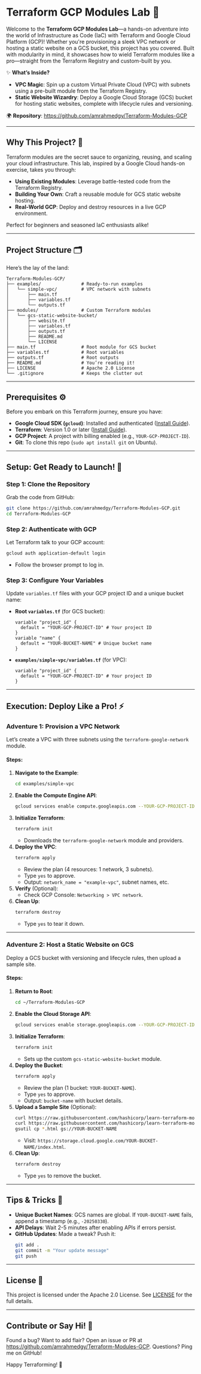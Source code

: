 # Terraform GCP Modules Lab 🚀

Welcome to the **Terraform GCP Modules Lab**—a hands-on adventure into the world of Infrastructure as Code (IaC) with Terraform and Google Cloud Platform (GCP)! Whether you're provisioning a sleek VPC network or hosting a static website on a GCS bucket, this project has you covered. Built with modularity in mind, it showcases how to wield Terraform modules like a pro—straight from the Terraform Registry and custom-built by you.

✨ **What’s Inside?**
- **VPC Magic**: Spin up a custom Virtual Private Cloud (VPC) with subnets using a pre-built module from the Terraform Registry.
- **Static Website Wizardry**: Deploy a Google Cloud Storage (GCS) bucket for hosting static websites, complete with lifecycle rules and versioning.

🌍 **Repository**: https://github.com/amrahmedgy/Terraform-Modules-GCP

---

## Why This Project? 🎯
Terraform modules are the secret sauce to organizing, reusing, and scaling your cloud infrastructure. This lab, inspired by a Google Cloud hands-on exercise, takes you through:
- **Using Existing Modules**: Leverage battle-tested code from the Terraform Registry.
- **Building Your Own**: Craft a reusable module for GCS static website hosting.
- **Real-World GCP**: Deploy and destroy resources in a live GCP environment.

Perfect for beginners and seasoned IaC enthusiasts alike!

---

## Project Structure 🗂️
Here’s the lay of the land:
```
Terraform-Modules-GCP/
├── examples/               # Ready-to-run examples
│   └── simple-vpc/         # VPC network with subnets
│       ├── main.tf
│       ├── variables.tf
│       └── outputs.tf
├── modules/                # Custom Terraform modules
│   └── gcs-static-website-bucket/
│       ├── website.tf
│       ├── variables.tf
│       ├── outputs.tf
│       ├── README.md
│       └── LICENSE
├── main.tf                 # Root module for GCS bucket
├── variables.tf            # Root variables
├── outputs.tf              # Root outputs
├── README.md               # You’re reading it!
├── LICENSE                 # Apache 2.0 License
└── .gitignore              # Keeps the clutter out
```

---

## Prerequisites ⚙️
Before you embark on this Terraform journey, ensure you have:
- **Google Cloud SDK (`gcloud`)**: Installed and authenticated ([Install Guide](https://cloud.google.com/sdk/docs/install)).
- **Terraform**: Version 1.0 or later ([Install Guide](https://developer.hashicorp.com/terraform/tutorials/aws-get-started/install-cli)).
- **GCP Project**: A project with billing enabled (e.g., `YOUR-GCP-PROJECT-ID`).
- **Git**: To clone this repo (`sudo apt install git` on Ubuntu).

---

## Setup: Get Ready to Launch! 🌌

### Step 1: Clone the Repository
Grab the code from GitHub:
```bash
git clone https://github.com/amrahmedgy/Terraform-Modules-GCP.git
cd Terraform-Modules-GCP
```

### Step 2: Authenticate with GCP
Let Terraform talk to your GCP account:
```bash
gcloud auth application-default login
```
- Follow the browser prompt to log in.

### Step 3: Configure Your Variables
Update `variables.tf` files with your GCP project ID and a unique bucket name:
- **Root `variables.tf`** (for GCS bucket):
  ```hcl
  variable "project_id" {
    default = "YOUR-GCP-PROJECT-ID" # Your project ID
  }
  variable "name" {
    default = "YOUR-BUCKET-NAME" # Unique bucket name
  }
  ```
- **`examples/simple-vpc/variables.tf`** (for VPC):
  ```hcl
  variable "project_id" {
    default = "YOUR-GCP-PROJECT-ID" # Your project ID
  }
  ```

---

## Execution: Deploy Like a Pro! ⚡

### Adventure 1: Provision a VPC Network
Let’s create a VPC with three subnets using the `terraform-google-network` module.

#### Steps:
1. **Navigate to the Example**:
   ```bash
   cd examples/simple-vpc
   ```
2. **Enable the Compute Engine API**:
   ```bash
   gcloud services enable compute.googleapis.com --YOUR-GCP-PROJECT-ID
   ```
3. **Initialize Terraform**:
   ```bash
   terraform init
   ```
   - Downloads the `terraform-google-network` module and providers.
4. **Deploy the VPC**:
   ```bash
   terraform apply
   ```
   - Review the plan (4 resources: 1 network, 3 subnets).
   - Type `yes` to approve.
   - Output: `network_name = "example-vpc"`, subnet names, etc.
5. **Verify** (Optional):
   - Check GCP Console: `Networking > VPC network`.
6. **Clean Up**:
   ```bash
   terraform destroy
   ```
   - Type `yes` to tear it down.

---

### Adventure 2: Host a Static Website on GCS
Deploy a GCS bucket with versioning and lifecycle rules, then upload a sample site.

#### Steps:
1. **Return to Root**:
   ```bash
   cd ~/Terraform-Modules-GCP
   ```
2. **Enable the Cloud Storage API**:
   ```bash
   gcloud services enable storage.googleapis.com --YOUR-GCP-PROJECT-ID
   ```
3. **Initialize Terraform**:
   ```bash
   terraform init
   ```
   - Sets up the custom `gcs-static-website-bucket` module.
4. **Deploy the Bucket**:
   ```bash
   terraform apply
   ```
   - Review the plan (1 bucket: `YOUR-BUCKET-NAME`).
   - Type `yes` to approve.
   - Output: `bucket-name` with bucket details.
5. **Upload a Sample Site** (Optional):
   ```bash
   curl https://raw.githubusercontent.com/hashicorp/learn-terraform-modules/master/modules/aws-s3-static-website-bucket/www/index.html > index.html
   curl https://raw.githubusercontent.com/hashicorp/learn-terraform-modules/master/modules/aws-s3-static-website-bucket/www/error.html > error.html
   gsutil cp *.html gs://YOUR-BUCKET-NAME
   ```
   - Visit: `https://storage.cloud.google.com/YOUR-BUCKET-NAME/index.html`.
6. **Clean Up**:
   ```bash
   terraform destroy
   ```
   - Type `yes` to remove the bucket.

---

## Tips & Tricks 🌟
- **Unique Bucket Names**: GCS names are global. If `YOUR-BUCKET-NAME` fails, append a timestamp (e.g., `-20250330`).
- **API Delays**: Wait 2-5 minutes after enabling APIs if errors persist.
- **GitHub Updates**: Made a tweak? Push it:
  ```bash
  git add .
  git commit -m "Your update message"
  git push
  ```

---

## License 📜
This project is licensed under the Apache 2.0 License. See [LICENSE](LICENSE) for the full details.

---

## Contribute or Say Hi! 👋
Found a bug? Want to add flair? Open an issue or PR at https://github.com/amrahmedgy/Terraform-Modules-GCP. Questions? Ping me on GitHub!

Happy Terraforming! 🎉
